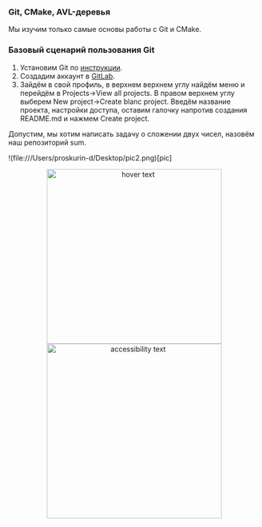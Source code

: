### Git, CMake, AVL-деревья

Мы изучим только самые основы работы с Git и CMake.

### Базовый сценарий пользования Git
1. Установим Git по [инструкции](https://git-scm.com/book/ru/v2/%D0%92%D0%B2%D0%B5%D0%B4%D0%B5%D0%BD%D0%B8%D0%B5-%D0%A3%D1%81%D1%82%D0%B0%D0%BD%D0%BE%D0%B2%D0%BA%D0%B0-Git).
2. Создадим аккаунт в [GitLab](https://gitlab.com/).
3. Зайдём в свой профиль, в верхнем верхнем углу найдём меню и перейдём в Projects->View all projects. В правом верхнем углу выберем New project->Create blanc project. Введём название проекта, настройки доступа, оставим галочку напротив создания README.md и нажмем Create project.

Допустим, мы хотим написать задачу о сложении двух чисел, назовём наш репозиторий sum.

!(file:///Users/proskurin-d/Desktop/pic2.png)[pic]

<p align="center">
  <img src="file:///Users/proskurin-d/Desktop/pic2.png" width="350" title="hover text">
  <img src="file:///Users/proskurin-d/Desktop/pic2.png" width="350" alt="accessibility text">
</p>


